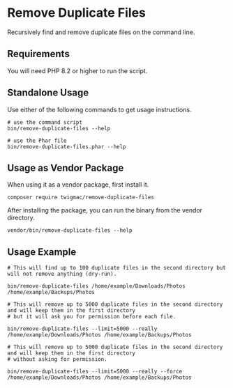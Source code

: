 # Remove Duplicate Files

Recursively find and remove duplicate files on the command line.

## Requirements

You will need PHP 8.2 or higher to run the script.

## Standalone Usage

Use either of the following commands to get usage instructions.

```
# use the command script
bin/remove-duplicate-files --help

# use the Phar file
bin/remove-duplicate-files.phar --help
```

## Usage as Vendor Package

When using it as a vendor package, first install it.

```
composer require twigmac/remove-duplicate-files
```

After installing the package, you can run the binary from the vendor directory.

```
vendor/bin/remove-duplicate-files --help
```

## Usage Example

```
# This will find up to 100 duplicate files in the second directory but will not remove anything (dry-run).

bin/remove-duplicate-files /home/example/Downloads/Photos /home/example/Backups/Photos

# This will remove up to 5000 duplicate files in the second directory and will keep them in the first directory
# but it will ask you for permission before each file.

bin/remove-duplicate-files --limit=5000 --really /home/example/Downloads/Photos /home/example/Backups/Photos

# This will remove up to 5000 duplicate files in the second directory and will keep them in the first directory
# without asking for permission.

bin/remove-duplicate-files --limit=5000 --really --force /home/example/Downloads/Photos /home/example/Backups/Photos
```

